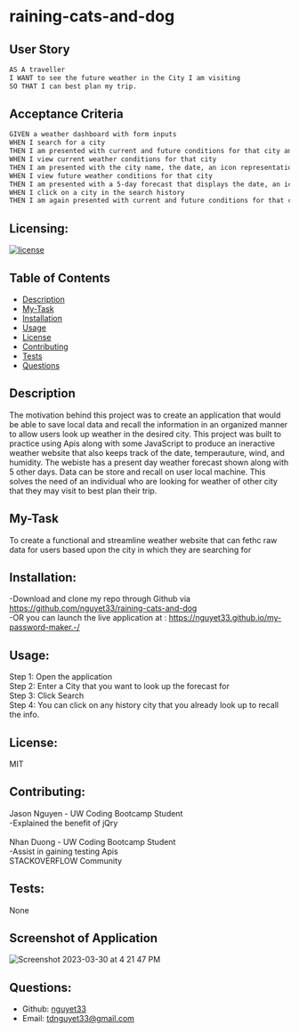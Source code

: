 # raining-cats-and-dog

## User Story
```md
AS A traveller
I WANT to see the future weather in the City I am visiting
SO THAT I can best plan my trip.
```

## Acceptance Criteria
```md
GIVEN a weather dashboard with form inputs
WHEN I search for a city
THEN I am presented with current and future conditions for that city and that city is added to the search history
WHEN I view current weather conditions for that city
THEN I am presented with the city name, the date, an icon representation of weather conditions, the temperature, the humidity, and the wind speed
WHEN I view future weather conditions for that city
THEN I am presented with a 5-day forecast that displays the date, an icon representation of weather conditions, the temperature, the wind speed, and the humidity
WHEN I click on a city in the search history
THEN I am again presented with current and future conditions for that city
```

## Licensing:
[![license](https://img.shields.io/badge/license-MIT-blue)](https://shields.io)

## Table of Contents 
- [Description](#description)
- [My-Task](#My-Task)
- [Installation](#installation)
- [Usage](#usage)
- [License](#license)
- [Contributing](#contributing)
- [Tests](#tests)
- [Questions](#questions)

## Description
The motivation behind this project was to create an application that would be able to save local data and recall the information in an organized manner to allow users look up weather in the desired city. This project was built to practice using Apis along with some JavaScript to produce an ineractive weather website that also keeps track of the date, temperauture, wind, and humidity. The webiste has a present day weather forecast shown along with 5 other days. Data can be store and recall on user local machine. This solves the need of an individual who are looking for weather of other city that they may visit to best plan their trip. 


## My-Task
To create a functional and streamline weather website that can fethc raw data for users based upon the city in which they are searching for

## Installation:
-Download and clone my repo through Github via https://github.com/nguyet33/raining-cats-and-dog  
-OR you can launch the live application at : https://nguyet33.github.io/my-password-maker.-/ 

## Usage:
Step 1: Open the application  
Step 2: Enter a City that you want to look up the forecast for  
Step 3: Click Search  
Step 4: You can click on any history city that you already look up to recall the info.  

## License:
MIT

## Contributing:
Jason Nguyen - UW Coding Bootcamp Student  
    -Explained the benefit of jQry  
    <br />
Nhan Duong - UW Coding Bootcamp Student  
    -Assist in gaining testing Apis
    <br />
STACKOVERFLOW Community 

## Tests:
None

## Screenshot of Application 
![Screenshot 2023-03-30 at 4 21 47 PM](https://user-images.githubusercontent.com/120419348/228986505-89520464-69b5-489c-9841-0e5bbf79eb45.png)

## Questions:
- Github: [nguyet33](https://github.com/nguyet33)
- Email: tdnguyet33@gmail.com 
